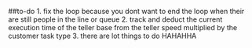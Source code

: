 ##to-do 
    1. fix the loop because you dont want to end the loop when their are still people in the line or queue
    2. track and deduct the current execution time of the teller base from the teller speed multiplied by the customer task type
    3. there are lot things to do HAHAHHA